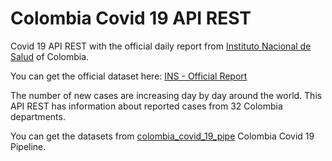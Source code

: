 # Colombia Covid 19 API REST
Covid 19 API REST with the official daily report from [Instituto Nacional de Salud](https://www.ins.gov.co/Noticias/Paginas/Coronavirus.aspx) of Colombia.

You can get the official dataset here: [INS - Official Report](https://e.infogram.com/api/live/flex/bc384047-e71c-47d9-b606-1eb6a29962e3/664bc407-2569-4ab8-b7fb-9deb668ddb7a)

The number of new cases are increasing day by day around the world. This API REST has information about reported cases from 32 Colombia departments.

You can get the datasets from [colombia_covid_19_pipe](https://github.com/sebaxtian/colombia_covid_19_pipe) Colombia Covid 19 Pipeline.
